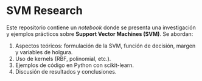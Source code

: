 # SVM Research

Este repositorio contiene un _notebook_ donde se presenta una investigación y ejemplos prácticos sobre **Support Vector Machines (SVM)**. Se abordan:

1. Aspectos teóricos: formulación de la SVM, función de decisión, margen y variables de holgura.
2. Uso de kernels (RBF, polinomial, etc.).
3. Ejemplos de código en Python con scikit-learn.
4. Discusión de resultados y conclusiones.
